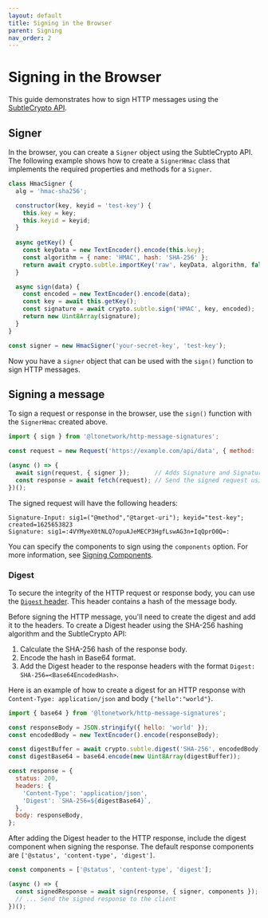 ```yaml
---
layout: default
title: Signing in the Browser
parent: Signing
nav_order: 2
---
```


# Signing in the Browser

This guide demonstrates how to sign HTTP messages using the
[SubtleCrypto API](https://developer.mozilla.org/en-US/docs/Web/API/SubtleCrypto).

## Signer

In the browser, you can create a `Signer` object using the SubtleCrypto API. The following example shows how to create
a `SignerHmac` class that implements the required properties and methods for a `Signer`.

```javascript
class HmacSigner {
  alg = 'hmac-sha256';

  constructor(key, keyid = 'test-key') {
    this.key = key;
    this.keyid = keyid;
  }
  
  async getKey() {
    const keyData = new TextEncoder().encode(this.key);
    const algorithm = { name: 'HMAC', hash: 'SHA-256' };
    return await crypto.subtle.importKey('raw', keyData, algorithm, false, ['sign']);
  }

  async sign(data) {
    const encoded = new TextEncoder().encode(data);
    const key = await this.getKey();
    const signature = await crypto.subtle.sign('HMAC', key, encoded);
    return new Uint8Array(signature);
  }
}

const signer = new HmacSigner('your-secret-key', 'test-key');
```

Now you have a `signer` object that can be used with the `sign()` function to sign HTTP messages.

## Signing a message

To sign a request or response in the browser, use the `sign()` function with the `SignerHmac` created above.

```javascript
import { sign } from '@ltonetwork/http-message-signatures';

const request = new Request('https://example.com/api/data', { method: 'GET' });

(async () => {
  await sign(request, { signer });       // Adds Signature and Signature-Input headers
  const response = await fetch(request); // Send the signed request using the fetch API
})();
```

The signed request will have the following headers:

```
Signature-Input: sig1=("@method","@target-uri"); keyid="test-key"; created=1625653823
Signature: sig1=:4VYMyeX0tNLQ7opuAJeMECP3HgfLswAG3n+IqQprO0Q=:
```

You can specify the components to sign using the `components` option. For more information, see
[Signing Components](/signing#components).

### Digest

To secure the integrity of the HTTP request or response body, you can use the
[`Digest` header](https://developer.mozilla.org/en-US/docs/Web/HTTP/Headers/Digest). This header contains a hash of the
message body.

Before signing the HTTP message, you'll need to create the digest and add it to the headers. To create a Digest header
using the SHA-256 hashing algorithm and the SubtleCrypto API:

1. Calculate the SHA-256 hash of the response body.
2. Encode the hash in Base64 format.
3. Add the Digest header to the response headers with the format `Digest: SHA-256=<Base64EncodedHash>`.

Here is an example of how to create a digest for an HTTP response with `Content-Type: application/json` and body
`{"hello":"world"}`.

```javascript
import { base64 } from '@ltonetwork/http-message-signatures';

const responseBody = JSON.stringify({ hello: 'world' });
const encodedBody = new TextEncoder().encode(responseBody);

const digestBuffer = await crypto.subtle.digest('SHA-256', encodedBody);
const digestBase64 = base64.encode(new Uint8Array(digestBuffer));

const response = {
  status: 200,
  headers: {
    'Content-Type': 'application/json',
    'Digest': `SHA-256=${digestBase64}`,
  },
  body: responseBody,
};
```

After adding the Digest header to the HTTP response, include the digest component when signing the response. The default
response components are `['@status', 'content-type', 'digest']`.

```javascript
const components = ['@status', 'content-type', 'digest'];

(async () => {
  const signedResponse = await sign(response, { signer, components });
  // ... Send the signed response to the client
})();
```
